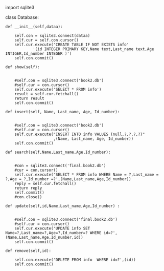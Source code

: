 import sqlite3

class Database:

    def __init__(self,dataa):

        self.con = sqlite3.connect(dataa)
        self.cur = self.con.cursor()
        self.cur.execute('CREATE TABLE IF NOT EXISTS info'
                '(id INTEGER PRIMARY KEY,Name text,Last_name text,Age INTIGER,Id_number INTEGER )')
        self.con.commit()

    def show(self):


        #self.con = sqlite3.connect('book2.db')
        #self.cur = con.cursor()
        self.cur.execute('SELECT * FROM info')
        result = self.cur.fetchall()
        return result
        self.con.commit()

    def insert(self, Name, Last_name, Age, Id_number):


        #self.con = sqlite3.connect('book2.db')
        #self.cur = con.cursor()
        self.cur.execute("INSERT INTO info VALUES (null,?,?,?,?)"
                         ,(Name, Last_name, Age, Id_number))
        self.con.commit()

    def search(self,Name,Last_name,Age,Id_number):


        #con = sqlite3.connect('final.book2.db')
        #cur = con.cursor()
        self.cur.execute('SELECT * FROM info WHERE Name = ?,Last_name = ?,Age = ?,Id_number =?',(Name,Last_name,Age,Id_number))
        reply = self.cur.fetchall()
        return reply
        self.commit()
        #con.close()

    def update(self,id,Name,Last_name,Age,Id_number) :


        #self.con = sqlite3.connect('final.book2.db')
        #self.cur = con.cursor()
        self.cur.execute('UPDATE info SET Name=?,Last_name=?,Age=?,Id_number=? WHERE id=?',(Name,Last_name,Age,Id_number,id))
        self.con.commit()

    def remove(self,id):

        self.con.execute('DELETE FROM info  WHERE id=?',(id))
        self.con.commit()



